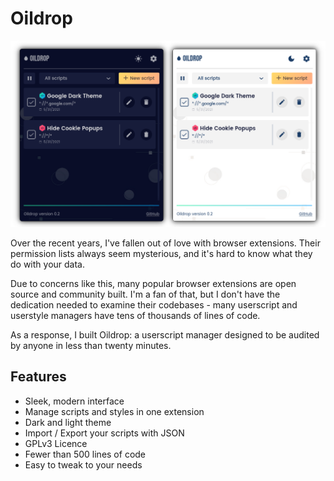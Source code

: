 # Oildrop

<img src="https://raw.githubusercontent.com/shinzlet/oildrop/media/oildrop-hero.png" alt="An image showing Oildrop in light and dark mode. Several scripts are listed in its overview panel.">

Over the recent years, I've fallen out of love with browser extensions. Their
permission lists always seem mysterious, and it's hard to know what they do with
your data.

Due to concerns like this, many popular browser extensions are open source and
community built. I'm a fan of that, but I don't have the dedication needed
to examine their codebases - many userscript and userstyle managers have
tens of thousands of lines of code.

As a response, I built Oildrop: a userscript manager designed to be audited by
anyone in less than twenty minutes.

## Features
- Sleek, modern interface
- Manage scripts and styles in one extension
- Dark and light theme
- Import / Export your scripts with JSON
- GPLv3 Licence
- Fewer than 500 lines of code
- Easy to tweak to your needs
